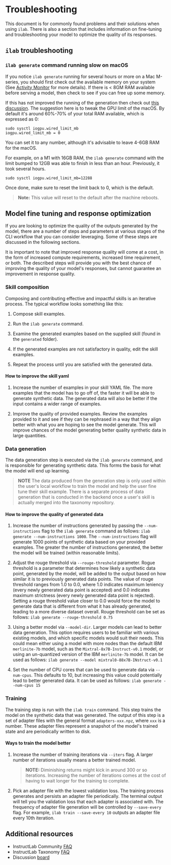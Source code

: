 # Troubleshooting

This document is for commonly found problems and their solutions when using `ilab`. There is also a section that includes information on fine-tuning and troubleshooting your model to optimize the quality of its responses.

## `ilab` troubleshooting

### `ilab generate` command running slow on macOS

If you notice `ilab generate` running for several hours or more on a Mac M-series, you should first check out the available memory on your system (See [Activity Monitor](https://support.apple.com/en-ie/guide/activity-monitor/welcome/mac) for more details). If there is < 8GM RAM available before serving a model, then check to see if you can free up some memory.

If this has not improved the running of the generation then check out [this discussion](https://github.com/ggerganov/llama.cpp/discussions/2182#discussioncomment-7698315). The suggestion here is to tweak the GPU limit of the macOS. By default it's around 60%-70% of your total RAM available, which is expressed as 0:

```shell
sudo sysctl iogpu.wired_limit_mb
iogpu.wired_limit_mb = 0
```

You can set it to any number, although it's advisable to leave 4-6GB RAM for the macOS.

For example, on a M1 with 16GB RAM, the `ilab generate` command with the limit bumped to
12GB was able to finish in less than an hour. Previously, it took several hours.

```shell
sudo sysctl iogpu.wired_limit_mb=12288
```

Once done, make sure to reset the limit back to 0, which is the default.

> **Note:** This value will reset to the default after the machine reboots.

## Model fine tuning and response optimization

If you are looking to optimize the quality of the outputs generated by the model, there are a number of steps and parameters at various stages of the CLI workflow that you can consider leveraging. Some of these steps are discussed in the following sections.

It is important to note that improved response quality will come at a cost, in the form of increased compute requirements, increased time requirement, or both. The described steps will provide you with the best chance of improving the quality of your model's responses, but cannot guarantee an improvement in response quality.

### Skill composition

Composing and contributing effective and impactful skills is an iterative process. The typical workflow looks something like this:

1. Compose skill examples.

2. Run the `ilab generate` command.

3. Examine the generated examples based on the supplied skill (found in the `generated` folder).

4. If the generated examples are not satisfactory in quality, edit the skill examples.

5. Repeat the process until you are satisfied with the generated data.

#### How to improve the skill yaml

1. Increase the number of examples in your skill YAML file. The more examples that the model has to go off of, the faster it will be able to generate synthetic data. The generated data will also be better if the input contains a wider range of examples.

2. Improve the quality of provided examples. Review the examples provided to it and see if they can be rephrased in a way that they align better with what you are hoping to see the model generate. This will improve chances of the model generating better quality synthetic data in large quantities.

### Data generation

The data generation step is executed via the `ilab generate` command, and is responsible for generating synthetic data. This forms the basis for what the model will end up learning.

> **NOTE** The data produced from the generation step is only used within the user's local workflow to train the model and help the user fine tune their skill example. There is a separate process of data generation that is conducted in the backend once a user's skill is actually merged into the taxonomy repository.

#### How to improve the quality of generated data

1. Increase the number of instructions generated by passing the `--num-instructions` flag to the `ilab generate` command as follows: `ilab generate --num-instructions 1000`.
   The `--num-instructions` flag will generate 1000 points of synthetic data based on your provided examples. The greater the number of instructions generated, the better the model will be trained (within reasonable limits).

2. Adjust the rouge threshold via `--rouge-threshold` parameter. Rogue threshold is a parameter that determines how likely a synthetic data point, generated by the model, will be added to the output based on how similar it is to previously generated data points.
    The value of rouge threshold ranges from 1.0 to 0.0, where 1.0 indicates maximum leniency (every newly generated data point is accepted) and 0.0 indicates maximum strictness (every newly generated data point is rejected). Setting a rouge threshold value closer to 0.0 would force the model to generate data that is different from what it has already generated, leading to a more diverse dataset overall. Rouge threshold can be set as follows: `ilab generate --rouge-threshold 0.75`

3. Using a better model via `--model-dir`. Larger models can lead to better data generation. This option requires users to be familiar with various existing models, and which specific models would suit their needs. This could mean either using a model with more nodes than the default IBM `merlinite-7b` model, such as the `Mixtral-8x7B-Instruct-v0.1` model, or using an un-quantized version of the IBM `merlinite-7b` model. It can be used as follows: `ilab generate --model mixtral0-88x7B-INstruct-v0.1`

4. Set the number of CPU cores that can be used to generate data via `--num-cpus`. This defaults to 10, but increasing this value could potentially lead to better generated data. It can be used as follows: `ilab generate --num-cpus 15`

### Training

The training step is run with the `ilab train` command. This step trains the model on the synthetic data that was generated. The output of this step is a set of adapter files with the general format `adapters-xxx.npz`, where `xxx` is a number. These adapter files represent a snapshot of the model's trained state and are periodically written to disk.

#### Ways to train the model better

1. Increase the number of training iterations via `--iters` flag. A larger number of iterations usually means a better trained model.

   >**NOTE:** Diminishing returns might kick in around 300 or so iterations. Increasing the number of iterations comes at the cost of having to wait longer for the training to complete.

2. Pick an adapter file with the lowest validation loss. The training process generates and persists an adapter file periodically. The terminal output will tell you the validation loss that each adapter is associated with. The frequency of adapter file generation will be controlled by `--save-every` flag. For example, `ilab train --save-every 10` outputs an adapter file every 10th iteration.

## Additional resources

- InstructLab Community [FAQ](https://github.com/instructlab/community/blob/main/FAQ.md)
- InstructLab Taxonomy [FAQ](https://github.com/instructlab/taxonomy/discussions/538)
- Discussion [board](https://github.com/instructlab/instructlab/discussions)